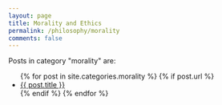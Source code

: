 ```yaml
---
layout: page
title: Morality and Ethics
permalink: /philosophy/morality
comments: false
---
```


<div class="row justify-content-between">
<div class="col-md-8 pr-5">


<p>Posts in category "morality" are:</p>

<ul>
  {% for post in site.categories.morality %}
    {% if post.url %}
        <li><a href="{{ post.url }}">{{ post.title }}</a></li>
    {% endif %}
  {% endfor %}
</ul>


</div>
</div>